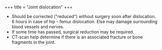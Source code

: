 +++
title = "Joint dislocation"
+++

- Should be corrected ("reduced") without surgery soon after dislocation. 6 hours in case of hip - femur dislocation. Else may damage surrounding blood vessels and nerves.
- If some time has passed, surgical reduction may be required.
- CT-scan help determine if there is an associated fracture or bone fragments in the joint.
